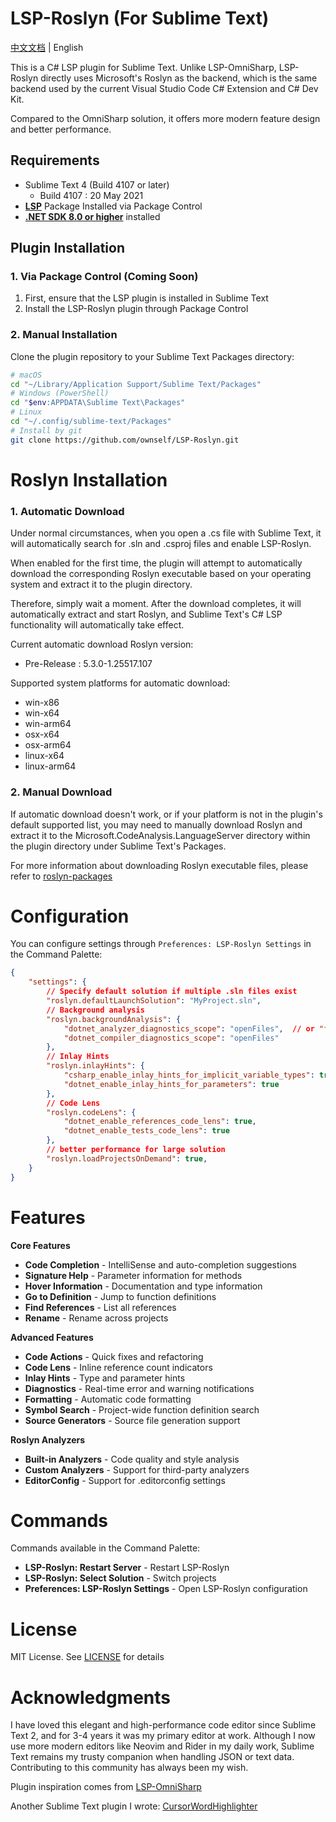 # LSP-Roslyn (For Sublime Text)

[中文文档](README_cn.md) | English

This is a C# LSP plugin for Sublime Text. Unlike LSP-OmniSharp, LSP-Roslyn directly uses Microsoft's Roslyn as the backend, which is the same backend used by the current Visual Studio Code C# Extension and C# Dev Kit.

Compared to the OmniSharp solution, it offers more modern feature design and better performance.

## Requirements

- Sublime Text 4 (Build 4107 or later)
	- Build 4107 : 20 May 2021
- **[LSP](https://packagecontrol.io/packages/LSP)** Package Installed via Package Control
- **[.NET SDK 8.0 or higher](https://dotnet.microsoft.com/download)** installed

## Plugin Installation

### 1. Via Package Control (Coming Soon)

1. First, ensure that the LSP plugin is installed in Sublime Text
2. Install the LSP-Roslyn plugin through Package Control

### 2. Manual Installation

Clone the plugin repository to your Sublime Text Packages directory:

```bash
# macOS
cd "~/Library/Application Support/Sublime Text/Packages"
# Windows (PowerShell)
cd "$env:APPDATA\Sublime Text\Packages"
# Linux
cd "~/.config/sublime-text/Packages"
# Install by git
git clone https://github.com/ownself/LSP-Roslyn.git
```

# Roslyn Installation

### 1. Automatic Download

Under normal circumstances, when you open a .cs file with Sublime Text, it will automatically search for .sln and .csproj files and enable LSP-Roslyn.

When enabled for the first time, the plugin will attempt to automatically download the corresponding Roslyn executable based on your operating system and extract it to the plugin directory.

Therefore, simply wait a moment. After the download completes, it will automatically extract and start Roslyn, and Sublime Text's C# LSP functionality will automatically take effect.

Current automatic download Roslyn version:

- Pre-Release : 5.3.0-1.25517.107

Supported system platforms for automatic download:

- win-x86
- win-x64
- win-arm64
- osx-x64
- osx-arm64
- linux-x64
- linux-arm64

### 2. Manual Download

If automatic download doesn't work, or if your platform is not in the plugin's default supported list, you may need to manually download Roslyn and extract it to the Microsoft.CodeAnalysis.LanguageServer directory within the plugin directory under Sublime Text's Packages.

For more information about downloading Roslyn executable files, please refer to [roslyn-packages](https://github.com/dotnet/roslyn/blob/main/docs/wiki/NuGet-packages.md)

# Configuration

You can configure settings through `Preferences: LSP-Roslyn Settings` in the Command Palette:

```json
{
    "settings": {
        // Specify default solution if multiple .sln files exist
        "roslyn.defaultLaunchSolution": "MyProject.sln",
		// Background analysis
        "roslyn.backgroundAnalysis": {
            "dotnet_analyzer_diagnostics_scope": "openFiles",  // or "fullSolution", "none"
            "dotnet_compiler_diagnostics_scope": "openFiles"
        },
		// Inlay Hints
        "roslyn.inlayHints": {
            "csharp_enable_inlay_hints_for_implicit_variable_types": true,
            "dotnet_enable_inlay_hints_for_parameters": true
        },
		// Code Lens
	    "roslyn.codeLens": {
            "dotnet_enable_references_code_lens": true,
            "dotnet_enable_tests_code_lens": true
        },
		// better performance for large solution
		"roslyn.loadProjectsOnDemand": true,
    }
}
```

# Features

**Core Features**

- **Code Completion** - IntelliSense and auto-completion suggestions
- **Signature Help** - Parameter information for methods
- **Hover Information** - Documentation and type information
- **Go to Definition** - Jump to function definitions
- **Find References** - List all references
- **Rename** - Rename across projects

**Advanced Features**

- **Code Actions** - Quick fixes and refactoring
- **Code Lens** - Inline reference count indicators
- **Inlay Hints** - Type and parameter hints
- **Diagnostics** - Real-time error and warning notifications
- **Formatting** - Automatic code formatting
- **Symbol Search** - Project-wide function definition search
- **Source Generators** - Source file generation support

**Roslyn Analyzers**

- **Built-in Analyzers** - Code quality and style analysis
- **Custom Analyzers** - Support for third-party analyzers
- **EditorConfig** - Support for .editorconfig settings

# Commands

Commands available in the Command Palette:

- **LSP-Roslyn: Restart Server** - Restart LSP-Roslyn
- **LSP-Roslyn: Select Solution** - Switch projects
- **Preferences: LSP-Roslyn Settings** - Open LSP-Roslyn configuration

# License

MIT License. See [LICENSE](LICENSE) for details

# Acknowledgments

I have loved this elegant and high-performance code editor since Sublime Text 2, and for 3-4 years it was my primary editor at work. Although I now use more modern editors like Neovim and Rider in my daily work, Sublime Text remains my trusty companion when handling JSON or text data. Contributing to this community has always been my wish.

Plugin inspiration comes from [LSP-OmniSharp](https://github.com/sublimelsp/LSP-OmniSharp)

Another Sublime Text plugin I wrote: [CursorWordHighlighter](https://github.com/ownself/CursorWordHighlighter)
